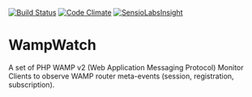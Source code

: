 [![Build Status](https://travis-ci.org/tidal/WampWatch.svg?branch=master)](https://travis-ci.org/tidal/WampWatch)
[![Code Climate](https://codeclimate.com/github/tidal/WampWatch/badges/gpa.svg)](https://codeclimate.com/github/tidal/WampWatch)
[![SensioLabsInsight](https://insight.sensiolabs.com/projects/4660e82a-4580-44c1-a965-3e47a9b7f865/big.png)](https://insight.sensiolabs.com/projects/4660e82a-4580-44c1-a965-3e47a9b7f865)
# WampWatch
A set of PHP WAMP v2 (Web Application Messaging Protocol) Monitor Clients to observe WAMP router meta-events (session, registration, subscription). 
